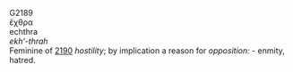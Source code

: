 <body>
  <p>G2189<br>  ἔχθρα  <br> echthra  <br><i>ekh‘-thrah </i><br>Feminine of <a href="g2190.htm">2190</a>  <i>hostility</i>; by implication a reason for <i>opposition:</i> - enmity, hatred.<br></p>
 </body>